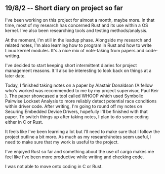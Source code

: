 ## 19/8/2 -- Short diary on project so far

I've been working on this project for almost a month, maybe more. In that time, most of my research has concerned Rust and its use within a OS kernel. I've also been researching tools and testing methods/analysis. 

At the moment, i'm still in the leadup phase. Alongside my research and related notes, I'm also learning how to program in Rust and how to write Linux kernel modules. It's a nice mix of note-taking from papers and code-writing.

I've decided to start keeping short intermittent diaries for project management reasons. It'll also be interesting to look back on things at a later date. 

Today, I finished taking notes on a paper by Alastair Donaldson (A fellow who's worked was recommended to me by my project supervisor, Paul Keir ). The paper showcased a tool called WHOOP which used Symbolic Pairwise Lockset Analysis to more reliably detect potential race conditions within driver code. After writing, I'm going to round off my notes on Securing Embedded Device Drivers, hopefully I'll be finished with that paper. To switch things up after taking notes, I plan to do some coding either in C or Rust.

It feels like I've been learning a lot but I'll need to make sure that I follow the project outline a bit more. As much as my research/notes seem useful, I need to make sure that my work is useful to the project. 

I've enjoyed Rust so far and something about the use of cargo makes me feel like i've been more productive while writing and checking code.

I was not able to move onto coding in C or Rust. 

